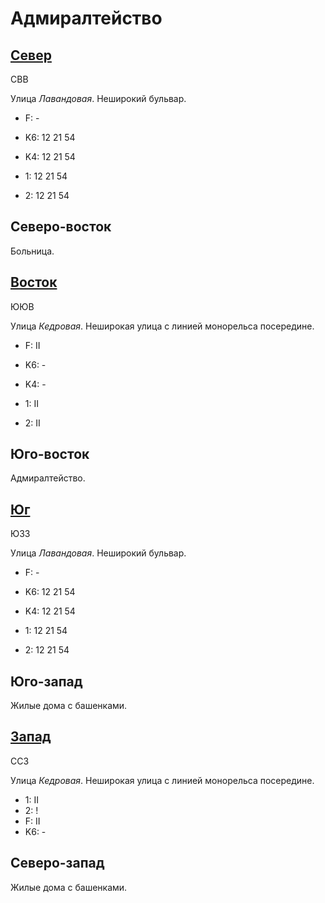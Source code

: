 # Адмиралтейство

## [Север](./10610065.md)

СВВ

Улица *Лавандовая*.
Неширокий бульвар.

* F:    -

* K6:   12  21  54
* K4:   12  21  54
* 1:    12  21  54
* 2:    12  21  54

## Северо-восток

Больница.

## [Восток](./10620070.md)

ЮЮВ

Улица *Кедровая*.
Неширокая улица с линией монорельса посередине.

* F:    II

* K6:   -
* K4:   -
* 1:    II
* 2:    II

## Юго-восток

Адмиралтейство.

## [Юг](./10610095.md)

ЮЗЗ

Улица *Лавандовая*.
Неширокий бульвар.

* F:    -

* K6:   12  21  54
* K4:   12  21  54
* 1:    12  21  54
* 2:    12  21  54

## Юго-запад

Жилые дома с башенками.

## [Запад](./10600070.md)

ССЗ

Улица *Кедровая*.
Неширокая улица с линией монорельса посередине.

* 1:    II
* 2:    !
* F:    II
* K6:   -

## Северо-запад

Жилые дома с башенками.
